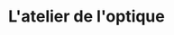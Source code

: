 ---
title: "L'atelier de l'optique"
url: /la-chaize-le-vicomte/latelier-de-loptique/
shop: opticien
---